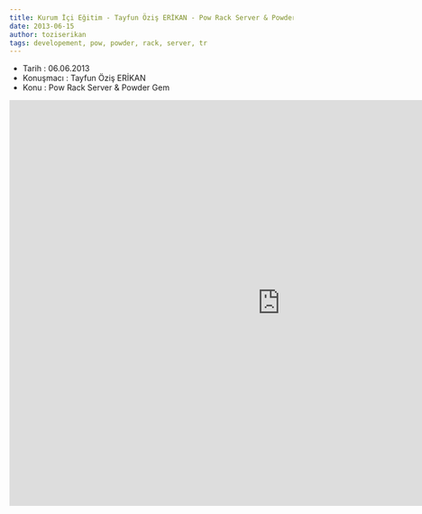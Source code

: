 ```yaml
---
title: Kurum İçi Eğitim - Tayfun Öziş ERİKAN - Pow Rack Server & Powder Gem
date: 2013-06-15
author: toziserikan
tags: developement, pow, powder, rack, server, tr
---
```


*   Tarih : 06.06.2013
*   Konuşmacı : Tayfun Öziş ERİKAN
*   Konu : Pow Rack Server & Powder Gem

<iframe width="960" height="720" src="http://www.youtube.com/embed/a49K6nRs7xk" frameborder="0" allowfullscreen></iframe>



